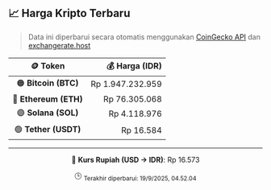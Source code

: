 

<!-- HARGA_KRIPTO -->
## 📈 Harga Kripto Terbaru

> Data ini diperbarui secara otomatis menggunakan [CoinGecko API](https://www.coingecko.com/) dan [exchangerate.host](https://exchangerate.host/)

<div align="center">

| 🪙 Token | 💰 Harga (IDR) |
|:------:|---------------:|
| 🟠 **Bitcoin (BTC)**   | Rp 1.947.232.959 |
| 🔵 **Ethereum (ETH)**  | Rp 76.305.068 |
| 🟣 **Solana (SOL)**    | Rp 4.118.976 |
| 🟢 **Tether (USDT)**   | Rp 16.584 |

---

💱 **Kurs Rupiah (USD → IDR)**: Rp 16.573

🕒 <sub>Terakhir diperbarui: 19/9/2025, 04.52.04</sub>

</div>
<!-- /HARGA_KRIPTO -->